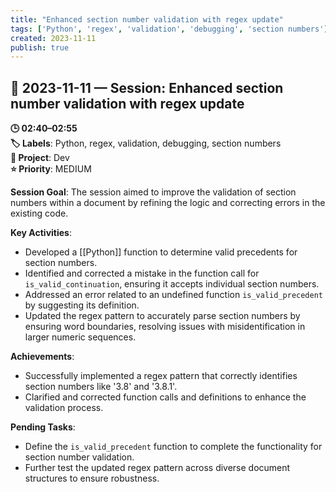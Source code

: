 ```yaml
---
title: "Enhanced section number validation with regex update"
tags: ['Python', 'regex', 'validation', 'debugging', 'section numbers']
created: 2023-11-11
publish: true
---
```


## 📅 2023-11-11 — Session: Enhanced section number validation with regex update

**🕒 02:40–02:55**  
**🏷️ Labels**: Python, regex, validation, debugging, section numbers  
**📂 Project**: Dev  
**⭐ Priority**: MEDIUM  


**Session Goal**: The session aimed to improve the validation of section numbers within a document by refining the logic and correcting errors in the existing code.

**Key Activities**:
- Developed a [[Python]] function to determine valid precedents for section numbers.
- Identified and corrected a mistake in the function call for `is_valid_continuation`, ensuring it accepts individual section numbers.
- Addressed an error related to an undefined function `is_valid_precedent` by suggesting its definition.
- Updated the regex pattern to accurately parse section numbers by ensuring word boundaries, resolving issues with misidentification in larger numeric sequences.

**Achievements**:
- Successfully implemented a regex pattern that correctly identifies section numbers like '3.8' and '3.8.1'.
- Clarified and corrected function calls and definitions to enhance the validation process.

**Pending Tasks**:
- Define the `is_valid_precedent` function to complete the functionality for section number validation.
- Further test the updated regex pattern across diverse document structures to ensure robustness.
